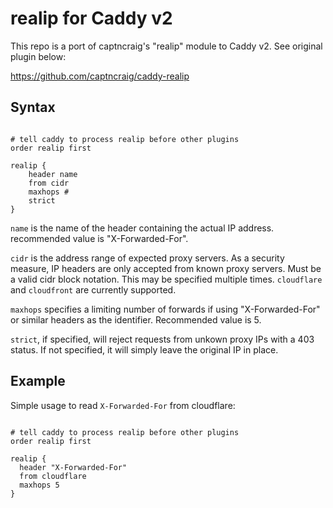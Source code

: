 # realip for Caddy v2

This repo is a port of captncraig's "realip" module to Caddy v2. See original plugin below:

https://github.com/captncraig/caddy-realip

## Syntax
```Caddyfile

# tell caddy to process realip before other plugins
order realip first

realip {
    header name
    from cidr
    maxhops #
    strict
}
```
`name` is the name of the header containing the actual IP address. recommended value is "X-Forwarded-For".

`cidr` is the address range of expected proxy servers. As a security measure, IP headers are only accepted from known proxy servers. Must be a valid cidr block notation. This may be specified multiple times. `cloudflare` and `cloudfront` are currently supported.

`maxhops` specifies a limiting number of forwards if using "X-Forwarded-For" or similar headers as the identifier. Recommended value is 5.

`strict`, if specified, will reject requests from unkown proxy IPs with a 403 status. If not specified, it will simply leave the original IP in place.

## Example

Simple usage to read `X-Forwarded-For` from cloudflare:

```Caddyfile

# tell caddy to process realip before other plugins
order realip first

realip {
  header "X-Forwarded-For"
  from cloudflare
  maxhops 5
}
```
